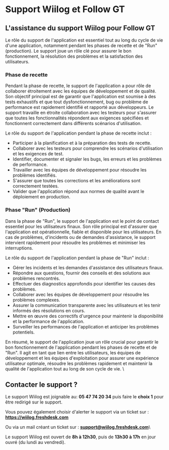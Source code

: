 # Support Wiilog et Follow GT

## L'assistance du support Wiilog pour Follow GT

Le rôle du support de l'application est essentiel tout au long du cycle de vie d'une application, notamment pendant les phases de recette et de "Run" (production). Le support joue un rôle clé pour assurer le bon fonctionnement, la résolution des problèmes et la satisfaction des utilisateurs.

### Phase de recette

Pendant la phase de recette, le support de l'application a pour rôle de collaborer étroitement avec les équipes de développement et de qualité. Son objectif principal est de garantir que l'application est soumise à des tests exhaustifs et que tout dysfonctionnement, bug ou problème de performance est rapidement identifié et rapporté aux développeurs. Le support travaille en étroite collaboration avec les testeurs pour s'assurer que toutes les fonctionnalités répondent aux exigences spécifiées et fonctionnent correctement dans différents scénarios d'utilisation.&#x20;

Le rôle du support de l'application pendant la phase de recette inclut :&#x20;

* Participer à la planification et à la préparation des tests de recette.&#x20;
* Collaborer avec les testeurs pour comprendre les scénarios d'utilisation et les exigences de test.&#x20;
* Identifier, documenter et signaler les bugs, les erreurs et les problèmes de performance.&#x20;
* Travailler avec les équipes de développement pour résoudre les problèmes identifiés.&#x20;
* S'assurer que toutes les corrections et les améliorations sont correctement testées.&#x20;
* Valider que l'application répond aux normes de qualité avant le déploiement en production.&#x20;

### Phase "Run" (Production)&#x20;

Dans la phase de "Run", le support de l'application est le point de contact essentiel pour les utilisateurs finaux. Son rôle principal est d'assurer que l'application est opérationnelle, fiable et disponible pour les utilisateurs. En cas de problèmes, d'incidents ou de demandes d'assistance, le support intervient rapidement pour résoudre les problèmes et minimiser les interruptions.&#x20;

Le rôle du support de l'application pendant la phase de "Run" inclut :&#x20;

* Gérer les incidents et les demandes d'assistance des utilisateurs finaux.&#x20;
* Répondre aux questions, fournir des conseils et des solutions aux problèmes rencontrés.&#x20;
* Effectuer des diagnostics approfondis pour identifier les causes des problèmes.&#x20;
* Collaborer avec les équipes de développement pour résoudre les problèmes complexes.&#x20;
* Assurer la communication transparente avec les utilisateurs et les tenir informés des résolutions en cours.&#x20;
* Mettre en œuvre des correctifs d'urgence pour maintenir la disponibilité et la performance de l'application.&#x20;
* Surveiller les performances de l'application et anticiper les problèmes potentiels.&#x20;

En résumé, le support de l'application joue un rôle crucial pour garantir le bon fonctionnement de l'application pendant les phases de recette et de "Run". Il agit en tant que lien entre les utilisateurs, les équipes de développement et les équipes d'exploitation pour assurer une expérience utilisateur optimale, résoudre les problèmes rapidement et maintenir la qualité de l'application tout au long de son cycle de vie. \


## Contacter le support ?​

Le support Wiilog est joignable au: **05 47 74 20 34** puis faire le **choix 1** pour être redirigé sur le support.

Vous pouvez également choisir d'alerter le support via un ticket sur : **https://wiilog.freshdesk.com**

Ou via un mail créant un ticket sur : **support@wiilog.freshdesk.com**\


Le support Wiilog est ouvert de **8h à 12h30**, puis de **13h30 à 17h** en jour ouvré (du lundi au vendredi).

